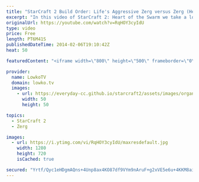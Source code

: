 ```yaml
---
title: "StarCraft 2 Build Order: Life's Aggressive Zerg versus Zerg (Heart of the Swarm)"
excerpt: "In this video of StarCraft 2: Heart of the Swarm we take a look at Life's aggressive response to a game that he recently played versus Jaedong. Right after scouting that EGJaedong goes for a gasless opener, STLife decides to flip the switch an go for a very awesome build order in Zerg versus Zerg and"
originalUrl: https://youtube.com/watch?v=RqHOY3cyIdU
type: video
price: Free
length: PT6M41S
publishedDateTime: 2014-02-06T19:10:42Z
heat: 50

featuredContent: "<iframe width=\"800\" height=\"500\" frameborder=\"0\" src=\"https://www.youtube.com/embed/RqHOY3cyIdU\" allow=\"accelerometer; autoplay; encrypted-media; gyroscope; picture-in-picture\" allowfullscreen></iframe>"

provider:
  name: LowkoTV
  domain: lowko.tv
  images:
    - url: https://everyday-cc.github.io/starcraft2/assets/images/organizations/lowko.tv-50x50.jpg
      width: 50
      height: 50

topics:
  - StarCraft 2
  - Zerg

images:
  - url: https://i.ytimg.com/vi/RqHOY3cyIdU/maxresdefault.jpg
    width: 1280
    height: 720
    isCached: true

secured: "Yrtf/Qyc1eHDgmAQns+4Unp8ax4KO87df9VYm9nAruF+g2xVE5e6u+4KKM8aiWZJ0pY4RJZiRy+6EVheiRjwYKrXaCc+Lh9L4/tyJrY7L/iH6Vg4irSn5IQY9bsnsvCyA5yNc/p7FPI2vAVPX2wrfTJcyIeqakHOOiMJqj6lX7EtzfrUSnJIaKV/N1vEEK8iKWiOVhmVGsZH7t8LfhRPRrWJgob9ESijBZbJFnG1g7S5iOt8lU7KVoe7pU1XT2hdkdwUy76YIWpE/ZGdQLPHksnjiuSpS309r78vg0vkmo/bIROaGne0BnEpn3y/2MENlijXkA2sUpr3OR6HAnzyZOXl6KFth264ec1at1vOJNZAIx7lhFFrk2cOIYNhrSMKjZDxvctS6xk4+SpkBL+sYlBK0eYueWw8VxDjKpGfyLw=;KkjJP4bnmfYsC2jJDzFtWw=="
---
```


